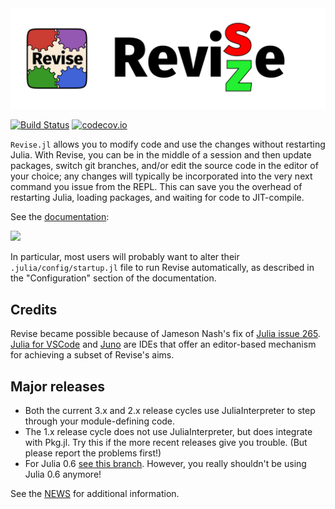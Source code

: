 <div align="center"> <img src="images/revise-wordmark.svg" alt="Revise.jl"></img></div>

[![Build Status](https://github.com/timholy/Revise.jl/workflows/CI/badge.svg)](https://github.com/timholy/Revise.jl/actions?query=workflow%3A%22CI%22+branch%3Amaster)
[![codecov.io](http://codecov.io/github/timholy/Revise.jl/coverage.svg?branch=master)](http://codecov.io/github/timholy/Revise.jl?branch=master)

`Revise.jl` allows you to modify code and use the changes without restarting Julia.
With Revise, you can be in the middle of a session and then update packages, switch git branches,
and/or edit the source code in the editor of your choice; any changes will typically be incorporated
into the very next command you issue from the REPL.
This can save you the overhead of restarting Julia, loading packages, and waiting for code to JIT-compile.

See the [documentation](https://timholy.github.io/Revise.jl/stable):

[![](https://img.shields.io/badge/docs-stable-blue.svg)](https://timholy.github.io/Revise.jl/stable)

In particular, most users will probably want to alter their `.julia/config/startup.jl` file
to run Revise automatically, as described in the "Configuration" section of the documentation.

## Credits

Revise became possible because of Jameson Nash's fix of [Julia issue 265](https://github.com/JuliaLang/julia/issues/265).
[Julia for VSCode](https://www.julia-vscode.org/) and [Juno](http://junolab.org/) are IDEs that offer an editor-based mechanism for achieving a subset of
Revise's aims.

## Major releases

- Both the current 3.x and 2.x release cycles use JuliaInterpreter to step through your module-defining code.
- The 1.x release cycle does not use JuliaInterpreter, but does integrate with Pkg.jl. Try this if the more recent releases give you trouble. (But please report the problems first!)
- For Julia 0.6 [see this branch](https://github.com/timholy/Revise.jl/tree/v0.6). However, you really shouldn't be using Julia 0.6 anymore!

See the [NEWS](NEWS.md) for additional information.
